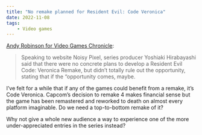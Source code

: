 ```yaml
---
title: "No remake planned for Resident Evil: Code Veronica"
date: 2022-11-08
tags:
    - Video games
---
```


[Andy Robinson for Video Games Chronicle](https://www.videogameschronicle.com/news/resident-evil-producer-says-currently-no-plans-for-code-veronica-remake/):

> Speaking to website Noisy Pixel, series producer Yoshiaki Hirabayashi said that there were no concrete plans to develop a Resident Evil Code: Veronica Remake, but didn’t totally rule out the opportunity, stating that if the “opportunity comes, maybe.

I’ve felt for a while that if any of the games could benefit from a remake, it’s Code Veronica. Capcom’s decision to remake 4 makes financial sense but the game has been remastered and reworked to death on almost every platform imaginable. Do we need a top-to-bottom remake of it?

Why not give a whole new audience a way to experience one of the more under-appreciated entries in the series instead?